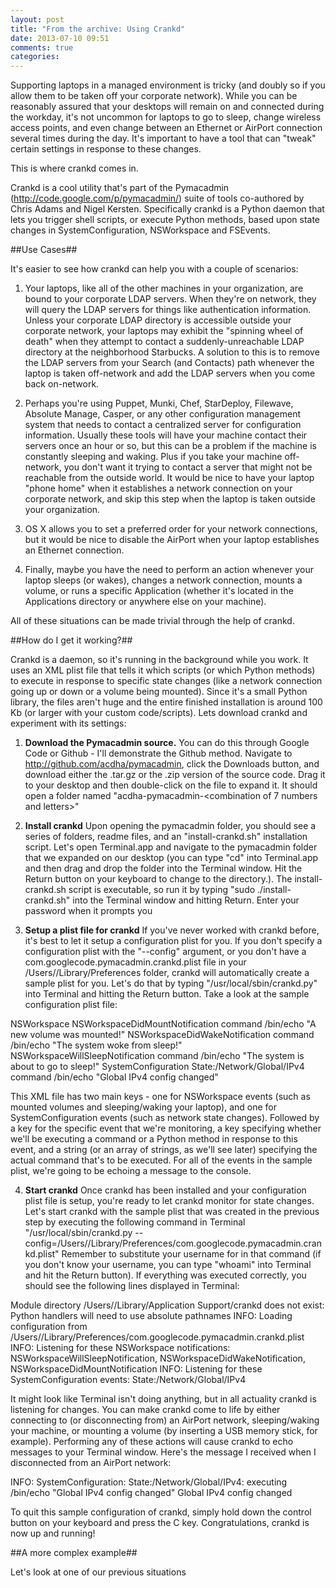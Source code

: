 ```yaml
---
layout: post
title: "From the archive: Using Crankd"
date: 2013-07-10 09:51
comments: true
categories: 
---
```


Supporting laptops in a managed environment is tricky (and doubly so if you allow them to be taken off your corporate network).  While you can be reasonably assured that your desktops will remain on and connected during the workday, it's not uncommon for laptops to go to sleep, change wireless access points, and even change between an Ethernet or AirPort connection several times during the day.  It's important to have a tool that can "tweak" certain settings in response to these changes.

This is where crankd comes in.

Crankd is a cool utility that's part of the Pymacadmin (http://code.google.com/p/pymacadmin/) suite of tools co-authored by Chris Adams and Nigel Kersten.  Specifically crankd is a Python daemon that lets you trigger shell scripts, or execute Python methods, based upon state changes in SystemConfiguration, NSWorkspace and FSEvents.  

##Use Cases##

It's easier to see how crankd can help you with a couple of scenarios:

1.  Your laptops, like all of the other machines in your organization, are bound to your corporate LDAP servers.  When they're on network, they will query the LDAP servers for things like authentication information.  Unless your corporate LDAP directory is accessible outside your corporate network, your laptops may exhibit the "spinning wheel of death" when they attempt to contact a suddenly-unreachable LDAP directory at the neighborhood Starbucks.  A solution to this is to remove the LDAP servers from your Search (and Contacts) path whenever the laptop is taken off-network and add the LDAP servers when you come back on-network.

2.  Perhaps you're using Puppet, Munki, Chef, StarDeploy, Filewave, Absolute Manage, Casper, or any other configuration management system that needs to contact a centralized server for configuration information. Usually these tools will have your machine contact their servers once an hour or so, but this can be a problem if the machine is constantly sleeping and waking.  Plus if you take your machine off-network, you don't want it trying to contact a server that might not be reachable from the outside world. It would be nice to have your laptop "phone home" when it establishes a network connection on your corporate network, and skip this step when the laptop is taken outside your organization.

3.  OS X allows you to set a preferred order for your network connections, but it would be nice to disable the AirPort when your laptop establishes an Ethernet connection.

4.  Finally, maybe you have the need to perform an action whenever your laptop sleeps (or wakes), changes a network connection, mounts a volume, or runs a specific Application (whether it's located in the Applications directory or anywhere else on your machine).

All of these situations can be made trivial through the help of crankd.

##How do I get it working?##

Crankd is a daemon, so it's running in the background while you work.  It uses an XML plist file that tells it which scripts (or which Python methods) to execute in response to specific state changes (like a network connection going up or down or a volume being mounted).  Since it's a small Python library, the files aren't huge and the entire finished installation is around 100 Kb (or larger with your custom code/scripts).  Lets download crankd and experiment with its settings:

1.  **Download the Pymacadmin source.**  You can do this through Google Code or Github - I'll demonstrate the Github method.  Navigate to http://github.com/acdha/pymacadmin, click the Downloads button, and download either the .tar.gz or the .zip version of the source code.  Drag it to your desktop and then double-click on the file to expand it.  It should open a folder named "acdha-pymacadmin-<combination of 7 numbers and letters>"

2.  **Install crankd**  Upon opening the pymacadmin folder, you should see a series of folders, readme files, and an "install-crankd.sh" installation script.  Let's open Terminal.app and navigate to the pymacadmin folder that we expanded on our desktop (you can type "cd" into Terminal.app and then drag and drop the folder into the Terminal window.  Hit the Return button on your keyboard to change to the directory.).  The install-crankd.sh script is executable, so run it by typing "sudo ./install-crankd.sh" into the Terminal window and hitting Return.  Enter your password when it prompts you

3.  **Setup a plist file for crankd**  If you've never worked with crankd before, it's best to let it setup a configuration plist for you.  If you don't specify a configuration plist with the "--config" argument, or you don't have a com.googlecode.pymacadmin.crankd.plist file in your /Users/<username>/Library/Preferences folder, crankd will automatically create a sample plist for you.  Let's do that by typing "/usr/local/sbin/crankd.py" into Terminal and hitting the Return button.  Take a look at the sample configuration plist file:
  
  <?xml version="1.0" encoding="UTF-8"?>
  <!DOCTYPE plist PUBLIC "-//Apple Computer//DTD PLIST 1.0//EN" "http://www.apple.com/DTDs/PropertyList-1.0.dtd">
  <plist version="1.0">
  <dict>
    <key>NSWorkspace</key>
    <dict>
      <key>NSWorkspaceDidMountNotification</key>
      <dict>
        <key>command</key>
        <string>/bin/echo "A new volume was mounted!"</string>
      </dict>
      <key>NSWorkspaceDidWakeNotification</key>
      <dict>
        <key>command</key>
        <string>/bin/echo "The system woke from sleep!"</string>
      </dict>
      <key>NSWorkspaceWillSleepNotification</key>
      <dict>
        <key>command</key>
        <string>/bin/echo "The system is about to go to sleep!"</string>
      </dict>
    </dict>
    <key>SystemConfiguration</key>
    <dict>
      <key>State:/Network/Global/IPv4</key>
      <dict>
        <key>command</key>
        <string>/bin/echo "Global IPv4 config changed"</string>
      </dict>
    </dict>
  </dict>
  </plist>
  
This XML file has two main keys - one for NSWorkspace events (such as mounted volumes and sleeping/waking your laptop), and one for SystemConfiguration events (such as network state changes).  Followed by a key for the specific event that we're monitoring, a key specifying whether we'll be executing a command or a Python method in response to this event, and a string (or an array of strings, as we'll see later) specifying the actual command that's to be executed.  For all of the events in the sample plist, we're going to be echoing a message to the console.

4.  **Start crankd**  Once crankd has been installed and your configuration plist file is setup, you're ready to let crankd monitor for state changes. Let's start crankd with the sample plist that was created in the previous step by executing the following command in Terminal "/usr/local/sbin/crankd.py --config=/Users/<username>/Library/Preferences/com.googlecode.pymacadmin.crankd.plist"  Remember to substitute your username for <username> in that command (if you don't know your username, you can type "whoami" into Terminal and hit the Return button).  If everything was executed correctly, you should see the following lines displayed in Terminal:
  
  Module directory /Users/<username>/Library/Application Support/crankd does not exist: Python handlers will need to use absolute pathnames
  INFO: Loading configuration from /Users/<username>/Library/Preferences/com.googlecode.pymacadmin.crankd.plist
  INFO: Listening for these NSWorkspace notifications: NSWorkspaceWillSleepNotification, NSWorkspaceDidWakeNotification, NSWorkspaceDidMountNotification
  INFO: Listening for these SystemConfiguration events: State:/Network/Global/IPv4
  
It might look like Terminal isn't doing anything, but in all actuality crankd is listening for changes.  You can make crankd come to life by either connecting to (or disconnecting from) an AirPort network, sleeping/waking your machine, or mounting a volume (by inserting a USB memory stick, for example).  Performing any of these actions will cause crankd to echo messages to your Terminal window.  Here's the message I received when I disconnected from an AirPort network:

  INFO: SystemConfiguration: State:/Network/Global/IPv4: executing /bin/echo "Global IPv4 config changed"
  Global IPv4 config changed
  
To quit this sample configuration of crankd, simply hold down the control button on your keyboard and press the C key.  Congratulations, crankd is now up and running!

##A more complex example##

Let's look at one of our previous situations

  

